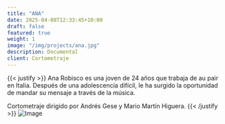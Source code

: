 ```yaml
---
title: "ANA"
date: 2025-04-08T12:33:45+10:00
draft: false
featured: true
weight: 1
image: "/img/projects/ana.jpg"
description: Documental
client: Cortometraje
---
```

{{< justify >}}
Ana Robisco es una joven de 24 años que trabaja de au pair en Italia. Después de una adolescencia difícil, le ha surgido la oportunidad de mandar su mensaje a través de la música.

Cortometraje dirigido por Andrés Gese y Mario Martín Higuera.
{{< /justify >}}
![Image](/img/projects/cartel_ana.jpg)
